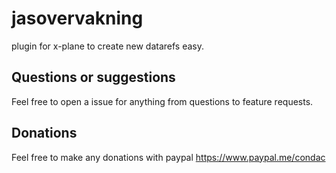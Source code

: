 # jasovervakning
plugin for x-plane to create new datarefs easy. 


## Questions or suggestions
Feel free to open a issue for anything from questions to feature requests. 

## Donations
Feel free to make any donations with paypal https://www.paypal.me/condac
